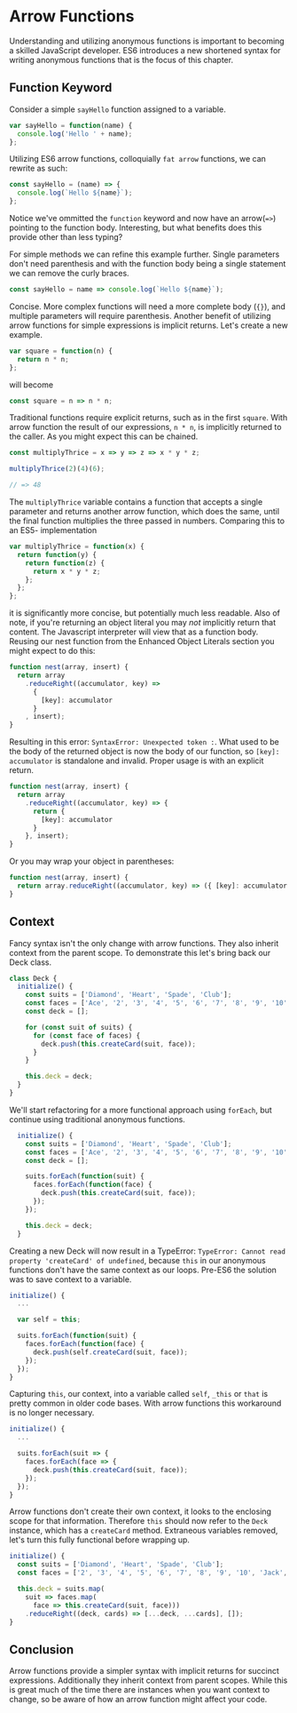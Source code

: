 # Arrow Functions

Understanding and utilizing anonymous functions is important to becoming a skilled JavaScript developer. ES6 introduces a new shortened syntax for writing anonymous functions that is the focus of this chapter.  

## Function Keyword

Consider a simple `sayHello` function assigned to a variable.  

```javascript
var sayHello = function(name) {
  console.log('Hello ' + name);
};
```

Utilizing ES6 arrow functions, colloquially `fat arrow` functions, we can rewrite as such:

```javascript
const sayHello = (name) => {
  console.log(`Hello ${name}`);
};
```

Notice we've ommitted the `function` keyword and now have an arrow(`=>`) pointing to the function body. Interesting, but what benefits does this provide other than less typing?  

For simple methods we can refine this example further. Single parameters don't need parenthesis and with the function body being a single statement we can remove the curly braces.  

```javascript
const sayHello = name => console.log(`Hello ${name}`);
```

Concise. More complex functions will need a more complete body (`{}`), and multiple parameters will require parenthesis. Another benefit of utilizing arrow functions for simple expressions is implicit returns. Let's create a new example.  

```javascript
var square = function(n) {
  return n * n;
};
```

will become

```javascript
const square = n => n * n;
```

Traditional functions require explicit returns, such as in the first `square`. With arrow function the result of our expressions, `n * n`, is implicitly returned to the caller. As you might expect this can be chained.  

```javascript
const multiplyThrice = x => y => z => x * y * z;

multiplyThrice(2)(4)(6);

// => 48
```

The `multiplyThrice` variable contains a function that accepts a single parameter and returns another arrow function, which does the same, until the final function multiplies the three passed in numbers. Comparing this to an ES5- implementation

```javascript
var multiplyThrice = function(x) {
  return function(y) {
    return function(z) {
      return x * y * z;
    };
  };
};
```

it is significantly more concise, but potentially much less readable. Also of note, if you're returning an object literal you may *not* implicitly return that content. The Javascript interpreter will view that as a function body. Reusing our nest function from the Enhanced Object Literals section you might expect to do this:

```javascript
function nest(array, insert) {
  return array
    .reduceRight((accumulator, key) =>
      {
        [key]: accumulator
      }
    , insert);
}
```

Resulting in this error: `SyntaxError: Unexpected token :`. What used to be the body of the returned object is now the body of our function, so `[key]: accumulator` is standalone and invalid. Proper usage is with an explicit return.

```javascript
function nest(array, insert) {
  return array
    .reduceRight((accumulator, key) => {
      return {
        [key]: accumulator
      }
    }, insert);
}
```

Or you may wrap your object in parentheses:

```javascript
function nest(array, insert) {
  return array.reduceRight((accumulator, key) => ({ [key]: accumulator }), insert);
}
```

## Context

Fancy syntax isn't the only change with arrow functions. They also inherit context from the parent scope. To demonstrate this let's bring back our Deck class.  

```javascript
class Deck {
  initialize() {
    const suits = ['Diamond', 'Heart', 'Spade', 'Club'];
    const faces = ['Ace', '2', '3', '4', '5', '6', '7', '8', '9', '10', 'Jack', 'Queen', 'King'];
    const deck = [];

    for (const suit of suits) {
      for (const face of faces) {
        deck.push(this.createCard(suit, face));
      }
    }

    this.deck = deck;
  }
}
```

We'll start refactoring for a more functional approach using `forEach`, but continue using traditional anonymous functions.  

```javascript
  initialize() {
    const suits = ['Diamond', 'Heart', 'Spade', 'Club'];
    const faces = ['Ace', '2', '3', '4', '5', '6', '7', '8', '9', '10', 'Jack', 'Queen', 'King'];
    const deck = [];

    suits.forEach(function(suit) {
      faces.forEach(function(face) {
        deck.push(this.createCard(suit, face));
      });
    });

    this.deck = deck;
  }
```

Creating a new Deck will now result in a TypeError: `TypeError: Cannot read property 'createCard' of undefined`, because `this` in our anonymous functions don't have the same context as our loops. Pre-ES6 the solution was to save context to a variable.

```javascript
initialize() {
  ...

  var self = this;

  suits.forEach(function(suit) {
    faces.forEach(function(face) {
      deck.push(self.createCard(suit, face));
    });
  });
}
```

Capturing `this`, our context, into a variable called `self`, `_this` or `that` is pretty common in older code bases. With arrow functions this workaround is no longer necessary.  

```javascript
initialize() {
  ...

  suits.forEach(suit => {
    faces.forEach(face => {
      deck.push(this.createCard(suit, face));
    });
  });
}
```

Arrow functions don't create their own context, it looks to the enclosing scope for that information. Therefore `this` should now refer to the `Deck` instance, which has a `createCard` method. Extraneous variables removed, let's turn this fully functional before wrapping up.  

```javascript
initialize() {
  const suits = ['Diamond', 'Heart', 'Spade', 'Club'];
  const faces = ['2', '3', '4', '5', '6', '7', '8', '9', '10', 'Jack', 'Queen', 'King', 'Ace'];

  this.deck = suits.map(
    suit => faces.map(
      face => this.createCard(suit, face)))
    .reduceRight((deck, cards) => [...deck, ...cards], []);
}
```

## Conclusion

Arrow functions provide a simpler syntax with implicit returns for succinct expressions. Additionally they inherit context from parent scopes. While this is great much of the time there are instances when you want context to change, so be aware of how an arrow function might affect your code.
